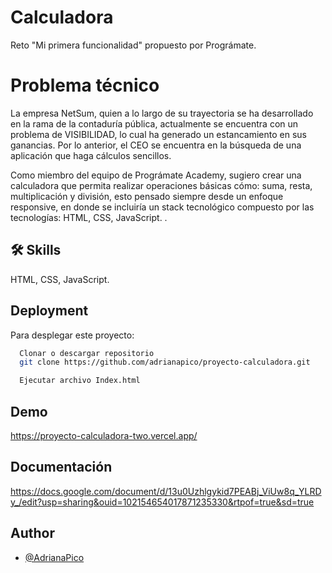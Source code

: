 # Calculadora

Reto "Mi primera funcionalidad" propuesto por Prográmate.

# Problema técnico
La empresa NetSum, quien a lo largo de su trayectoria se ha desarrollado en la rama de la contaduría pública, actualmente se encuentra con un problema de VISIBILIDAD, lo cual ha generado un estancamiento en sus ganancias. Por lo anterior, el CEO se encuentra en la búsqueda de una aplicación que haga cálculos sencillos.

Como miembro del equipo de Prográmate Academy, sugiero crear una calculadora que permita realizar operaciones básicas cómo: suma, resta, multiplicación y división, esto pensado siempre desde un enfoque responsive, en donde se incluiría un stack tecnológico compuesto por las tecnologías: HTML, CSS, JavaScript.
.

## 🛠 Skills
HTML, CSS, JavaScript.

## Deployment

Para desplegar este proyecto:

```bash
  Clonar o descargar repositorio
  git clone https://github.com/adrianapico/proyecto-calculadora.git
```
```bash
  Ejecutar archivo Index.html
```


## Demo

https://proyecto-calculadora-two.vercel.app/


## Documentación

https://docs.google.com/document/d/13u0Uzhlgykid7PEABj_ViUw8q_YLRDy_/edit?usp=sharing&ouid=102154654017871235330&rtpof=true&sd=true


## Author

- [@AdrianaPico](https://github.com/adrianapico)

